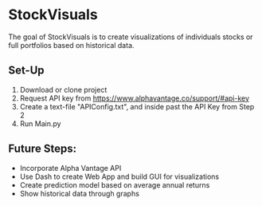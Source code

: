# StockVisuals

The goal of StockVisuals is to create visualizations of individuals stocks or full portfolios based on historical data.

## Set-Up

1. Download or clone project
2. Request API key from https://www.alphavantage.co/support/#api-key
3. Create a text-file "APIConfig.txt", and inside past the API Key from Step 2
4. Run Main.py

## Future Steps:
* Incorporate Alpha Vantage API
* Use Dash to create Web App and build GUI for visualizations
* Create prediction model based on average annual returns
* Show historical data through graphs
